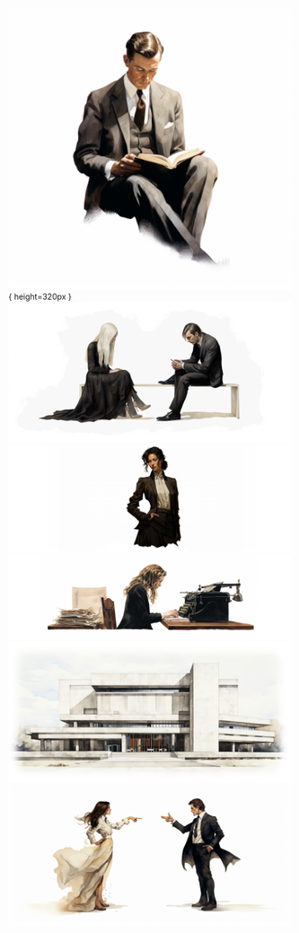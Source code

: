 ![](/resources/reading-book.png){ height=320px }
![](/resources/woman-and-man-sitting.png)
![](/resources/woman-influencer.png)
![](/resources/woman-working-typewriter.png)
![](/resources/welcome-building.png)
![](/resources/woman-and-man-arguing.png)
